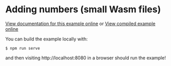 # Adding numbers (small Wasm files)

[View documentation for this example online][dox] or [View compiled example
online][compiled]

[dox]: https://rustwasm.github.io/docs/wasm-bindgen/examples/add.html
[compiled]: https://rustwasm.github.io/wasm-bindgen/exbuild/add/

You can build the example locally with:

```
$ npm run serve
```

and then visiting http://localhost:8080 in a browser should run the example!
